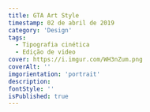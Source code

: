 ```yaml
---
title: GTA Art Style
timestamp: 02 de abril de 2019
category: 'Design'
tags:
  - Tipografia cinética
  - Edição de video
cover: https://i.imgur.com/WH3nZum.png
coverAlt: ''
imgorientation: 'portrait'
description:
fontStyle: ''
isPublished: true
---
```

